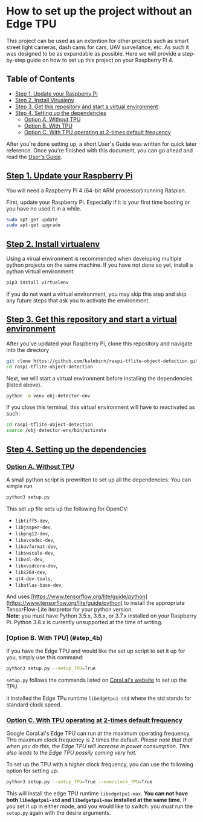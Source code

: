 # How to set up the project without an Edge TPU
This project can be used as an extention for other projects such as smart street light cameras, dash cams for cars, UAV surveilance, etc. As such it was designed to be as expandable as possible. Here we will provide a step-by-step guide on how to set up this project on your Raspberry Pi 4. 

## Table of Contents
* [Step 1. Update your Raspberry Pi](step_1)
* [Step 2. Install Virualenv](step_2)
* [Step 3. Get this repository and start a virtual environment](step_3)
* [Step 4. Setting up the dependencies](step_4)
    * [Option A. Without TPU](step_4a)
    * [Option B. With TPU](step_4b)
    * [Option C. With TPU operating at 2-times default frequency](step_4c)

After you're done setting up, a short User's Guide was written for quick later reference. Once you're finished with this document, you can go ahead and read the [User's Guide](Users_Guide.md).


## [Step 1. Update your Raspberry Pi](#step_1)
You will need a Raspberry Pi 4 (64-bit ARM processor) running Raspian.  

First, update your Raspberry Pi. Especially if it is your first time booting or you have no used it in a while.  
```bash
sudo apt-get update  
sudo apt-get upgrade  
```  
## [Step 2. Install virtualenv](#step_2) 
Using a virual environment is recommended when developing multiple python projects on the same machine. If you have not done so yet, install a python virtual environment:  
```bash
pip3 install virtualenv
```
If you do not want a virtual environment, you may skip this step and skip any future steps that ask you to activate the environment.  
## [Step 3. Get this repository and start a virtual environment](#step_3)
After you've updated your Raspberry Pi, clone this repository and navigate into the directory  
```bash
git clone https://github.com/kalebinn/raspi-tflite-object-detection.git  
cd raspi-tflite-object-detection  
```
  
Next, we will start a virtual environment before installing the dependencies (listed above).  
```bash
python -m venv obj-detector-env
```  
If you close this terminal, this virtual environment will have to reactivated as such:
```bash
cd raspi-tflite-object-detection 
source /obj-detector-env/bin/activate
```
## [Step 4. Setting up the dependencies](#step_4)

### [Option A. Without TPU](#step_4a)
A small python script is prewritten to set up all the dependencies. You can simple run  
```bash
python3 setup.py
```
This set up file sets up the following for OpenCV: 
* `libtiff5-dev`,
* `libjasper-dev`,
* `libpng12-dev`,
* `libavcodec-dev`,
* `libavformat-dev`,
* `libswscale-dev`,
* `libv4l-dev`,
* `libxvidcore-dev`,
* `libx264-dev`,
* `qt4-dev-tools`,
* `libatlas-base-dev`,

And uses [https://www.tensorflow.org/lite/guide/python](https://www.tensorflow.org/lite/guide/python) to install the appropriate TensorFlow-Lite iterpretor for your python version.   
**Note**: you must have Python 3.5.x, 3.6.x, or 3.7.x installed on your Raspberry Pi. Python 3.8.x is currently unsupported at the time of writing.  
  
### [Option B. With TPU] (#step_4b)
If you have the Edge TPU and would like the set up script to set it up for you, simply use this command:
```bash
python3 setup.py --setup_TPU=True
```
  
`setup.py` follows the commands listed on [Coral.ai's website](https://coral.ai/docs/accelerator/get-started) to set up the TPU. 

it installed the Edge TPu runtime `libedgetpu1-std` where the std stands for standard clock speed. 

### [Option C. With TPU operating at 2-times default frequency](#step_4c)
Google Coral.ai's Edge TPU can run at the maximum operating frequency. THe maximum clock frequency is 2 times the default. *Please note that that when you do this, the Edge TPU will increase in power consumption. This also leads to the Edge TPU possily coming very hot.*

To set up the TPU with a higher clock frequency, you can use the following option for setting up:
```bash
python3 setup.py --setup_TPU=True --overclock_TPU=True
```

This will install the edge TPU runtime `libedgetpu1-max`. **You can not have both `libedgetpu1-std` and `libedgetpu1-max` installed at the same time.** If you set it up in either mode, and you would like to switch. you *must* run the `setup.py` again with the desire arguments.